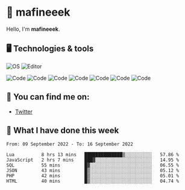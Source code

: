 # 👋 mafineeek
Hello, I'm **mafineeek**.

## 🖥️ Technologies & tools

![OS](https://img.shields.io/badge/OS-Windows-informational?style=flat&logo=OS&logoColor=white&color=2bbc8a)
![Editor](https://img.shields.io/badge/Editor-VScode-informational?style=flat&logo=Editor&logoColor=white&color=2bbc8a)

![Code](https://img.shields.io/badge/Code-Typescript-informational?style=flat&logo=Code&logoColor=white&color=2bbc8a)
![Code](https://img.shields.io/badge/Code-Javascript-informational?style=flat&logo=Code&logoColor=white&color=2bbc8a)
![Code](https://img.shields.io/badge/Code-Nodejs-informational?style=flat&logo=Code&logoColor=white&color=2bbc8a)
![Code](https://img.shields.io/badge/Code-Typescript-informational?style=flat&logo=Code&logoColor=white&color=2bbc8a) 
![Code](https://img.shields.io/badge/Code-HTML-informational?style=flat&logo=Code&logoColor=white&color=2bbc8a)
![Code](https://img.shields.io/badge/Code-CSS-informational?style=flat&logo=Code&logoColor=white&color=2bbc8a)
![Code](https://img.shields.io/badge/Code-React-informational?style=flat&logo=Code&logoColor=white&color=2bbc8a)

## 👭 You can find me on:
- [Twitter](https://twitter.com/devmafineeek)

## 📰 What I have done this week
<!--START_SECTION:waka-->

```text
From: 09 September 2022 - To: 16 September 2022

Lua          8 hrs 13 mins   ██████████████▒░░░░░░░░░░   57.86 %
JavaScript   2 hrs 7 mins    ███▓░░░░░░░░░░░░░░░░░░░░░   14.95 %
SQL          55 mins         █▓░░░░░░░░░░░░░░░░░░░░░░░   06.55 %
JSON         43 mins         █▒░░░░░░░░░░░░░░░░░░░░░░░   05.12 %
PHP          42 mins         █▒░░░░░░░░░░░░░░░░░░░░░░░   05.01 %
HTML         40 mins         █▒░░░░░░░░░░░░░░░░░░░░░░░   04.74 %
```

<!--END_SECTION:waka-->
